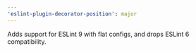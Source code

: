 ```yaml
---
'eslint-plugin-decorator-position': major
---
```


Adds support for ESLint 9 with flat configs, and drops ESLint 6 compatibility.
